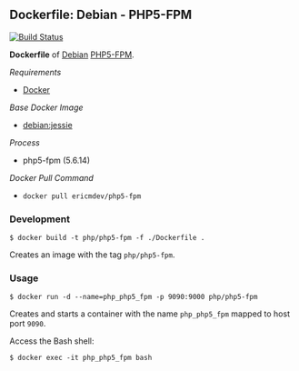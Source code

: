 ## Dockerfile: Debian - PHP5-FPM

[![Build Status](https://travis-ci.org/ericmdev/dockerfile.php5-fpm.svg?branch=master)](https://travis-ci.org/ericmdev/dockerfile.php5-fpm)

**Dockerfile** of [Debian](https://www.debian.org/) [PHP5-FPM](http://php.net/manual/en/book.fpm.php).

*Requirements*
- [Docker](https://www.docker.com/) 

*Base Docker Image*
- [debian:jessie](https://hub.docker.com/_/debian/)

*Process*
- php5-fpm (5.6.14)

*Docker Pull Command*
- `docker pull ericmdev/php5-fpm`

### Development

    $ docker build -t php/php5-fpm -f ./Dockerfile .

Creates an image with the tag `php/php5-fpm`.

### Usage

    $ docker run -d --name=php_php5_fpm -p 9090:9000 php/php5-fpm

Creates and starts a container with the name `php_php5_fpm` mapped to host port `9090`.

Access the Bash shell:

    $ docker exec -it php_php5_fpm bash
